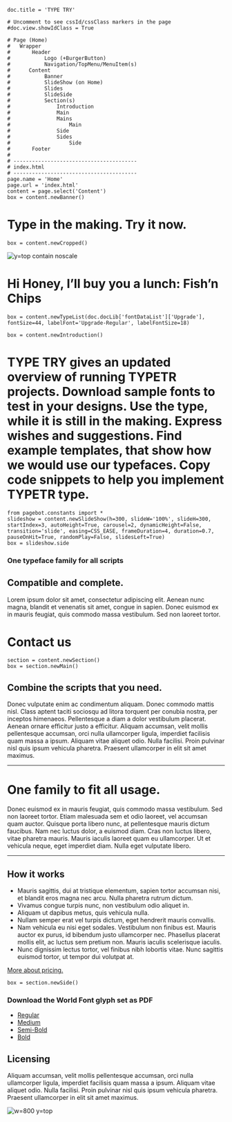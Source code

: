 ~~~
doc.title = 'TYPE TRY'

# Uncomment to see cssId/cssClass markers in the page
#doc.view.showIdClass = True

# Page (Home)
#	Wrapper
#		Header 
#			Logo (+BurgerButton)
#			Navigation/TopMenu/MenuItem(s)
#      Content
#  			Banner
#  			SlideShow (on Home)
#      		Slides
#      		SlideSide
#			Section(s)
#				Introduction
#				Main
#				Mains
#					Main
#				Side
#				Sides
#					Side
#		Footer
#
# ----------------------------------------
# index.html
# ----------------------------------------
page.name = 'Home'
page.url = 'index.html'
content = page.select('Content')
box = content.newBanner()
~~~
# Type in the making. Try it now.

~~~
box = content.newCropped()
~~~
![y=top contain noscale](images/IMG_4539.JPG)

# Hi Honey, I’ll buy you a lunch: Fish’n Chips
~~~
box = content.newTypeList(doc.docLib['fontDataList']['Upgrade'], fontSize=44, labelFont='Upgrade-Regular', labelFontSize=18)
~~~

~~~
box = content.newIntroduction()
~~~

# TYPE TRY gives an updated overview of running TYPETR projects. Download sample fonts to test in your designs. Use the type, while it is still in the making. Express wishes and suggestions. Find example templates, that show how we would use our typefaces. Copy code snippets to help you implement TYPETR type. 

~~~ 
from pagebot.constants import *
slideshow = content.newSlideShow(h=300, slideW='100%', slideH=300, startIndex=3, autoHeight=True, carousel=2, dynamicHeight=False, transition='slide', easing=CSS_EASE, frameDuration=4, duration=0.7, pauseOnHit=True, randomPlay=False, slidesLeft=True)
box = slideshow.side

~~~
### One typeface family for all scripts

## Compatible and complete.

Lorem ipsum dolor sit amet, consectetur adipiscing elit. Aenean nunc magna, blandit et venenatis sit amet, congue in sapien. Donec euismod ex in mauris feugiat, quis commodo massa vestibulum. Sed non laoreet tortor.  

# Contact us

~~~
section = content.newSection()
box = section.newMain()
~~~
## Combine the scripts that you need.

Donec vulputate enim ac condimentum aliquam. Donec commodo mattis nisl. Class aptent taciti sociosqu ad litora torquent per conubia nostra, per inceptos himenaeos. Pellentesque a diam a dolor vestibulum placerat. Aenean ornare efficitur justo a efficitur. Aliquam accumsan, velit mollis pellentesque accumsan, orci nulla ullamcorper ligula, imperdiet facilisis quam massa a ipsum. Aliquam vitae aliquet odio. Nulla facilisi. Proin pulvinar nisl quis ipsum vehicula pharetra. Praesent ullamcorper in elit sit amet maximus. 

---
# One family to fit all usage.

Donec euismod ex in mauris feugiat, quis commodo massa vestibulum. Sed non laoreet tortor. Etiam malesuada sem et odio laoreet, vel accumsan quam auctor. Quisque porta libero nunc, at pellentesque mauris dictum faucibus. Nam nec luctus dolor, a euismod diam. Cras non luctus libero, vitae pharetra mauris. Mauris iaculis laoreet quam eu ullamcorper. Ut et vehicula neque, eget imperdiet diam. Nulla eget vulputate libero. 

---
## How it works

* Mauris sagittis, dui at tristique elementum, sapien tortor accumsan nisi, et blandit eros magna nec arcu. Nulla pharetra rutrum dictum. 
* Vivamus congue turpis nunc, non vestibulum odio aliquet in. 
* Aliquam ut dapibus metus, quis vehicula nulla. 
* Nullam semper erat vel turpis dictum, eget hendrerit mauris convallis.
* Nam vehicula eu nisi eget sodales. Vestibulum non finibus est. Mauris auctor ex purus, id bibendum justo ullamcorper nec. Phasellus placerat mollis elit, ac luctus sem pretium non. Mauris iaculis scelerisque iaculis.  
* Nunc dignissim lectus tortor, vel finibus nibh lobortis vitae. Nunc sagittis euismod tortor, ut tempor dui volutpat at.

[More about pricing.](pricing.html)

~~~
box = section.newSide()
~~~
### Download the World Font glyph set as PDF

* [Regular](downloads/WorldFontFullGlyphSet-Regular.pdf)
* [Medium](downloads/WorldFontFullGlyphSet-Medium.pdf)
* [Semi-Bold](downloads/WorldFontFullGlyphSet-SemiBold.pdf)
* [Bold](downloads/WorldFontFullGlyphSet-Bold.pdf)

## Licensing

Aliquam accumsan, velit mollis pellentesque accumsan, orci nulla ullamcorper ligula, imperdiet facilisis quam massa a ipsum. Aliquam vitae aliquet odio. Nulla facilisi. Proin pulvinar nisl quis ipsum vehicula pharetra. Praesent ullamcorper in elit sit amet maximus. 

![w=800 y=top](images/WorldFontFullGlyphSet-Bold_1.png)


